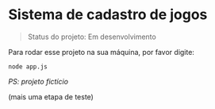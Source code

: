 <h1>Sistema de cadastro de jogos</h1>

> Status do projeto: Em desenvolvimento

Para rodar esse projeto na sua máquina, por favor digite:

```
node app.js
```

*PS: projeto fictício*

(mais uma etapa de teste)
